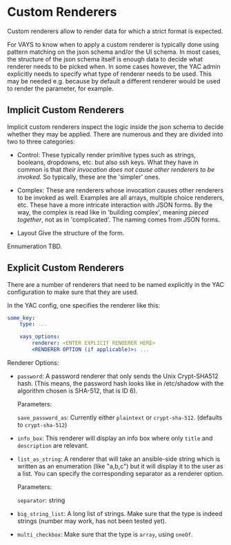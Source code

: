 
# Custom Renderers
Custom renderers allow to render data for which a strict format is expected.


For VAYS to know when to apply a custom renderer is typically done using pattern matching on the json schema and/or the UI schema.
In most cases, the structure of the json schema itself is enough data to decide what renderer needs to be picked when. In some cases however, the YAC admin explicitly needs to specify what type of renderer needs to be used. This may be needed e.g. because by default a different renderer would be used to render the parameter, for example.


## Implicit Custom Renderers

Implicit custom renderers inspect the logic inside the json schema to decide whether they may be applied.
There are numerous and they are divided into two to three categories:

- Control: These typically render primitive types such as strings, booleans, dropdowns, etc. but also ssh keys. What they have in common is that *their invocation does not cause other renderers to be invoked*. So typically, these are the 'simpler' ones.

- Complex: These are renderers whose invocation causes other renderers to be invoked as well. Examples are all arrays, multiple choice renderers, etc. These have a more intricate interaction with JSON forms. By the way, the complex is read like in 'building complex', meaning *pieced together*, not as in 'complicated'. The naming comes from JSON forms.

- Layout Give the structure of the form.

Ennumeration TBD.


## Explicit Custom Renderers


There are a number of renderers that need to be named explicitly in the YAC configuration to make sure that they are used.


In the YAC config, one specifies the renderer like this:

```yaml
some_key:
    type: ...

    vays_options:
        renderer: <ENTER EXPLICIT RENDERER HERE>
        <RENDERER OPTION (if applicable)>: ...
```


Renderer Options:
- `password`:           A password renderer that only sends the Unix Crypt-SHA512 hash. (This means, the password hash looks
                        like in /etc/shadow
                        with the algorithm chosen is SHA-512, that is ID 6).

    Parameters:
                        
    `save_password_as`: Currently either `plaintext` or `crypt-sha-512`. (defaults to `crypt-sha-512`)

- `info_box`:           This renderer will display an info box where only `title` and `description` are relevant.

- `list_as_string`:     A renderer that will take an ansible-side string which is written as an enumeration (like "a,b,c") 
                        but it will display it to the user as a list. You can specify the corresponding separator as a renderer option.

    Parameters:

    `separator`:        string

- `big_string_list`:    A long list of strings. Make sure that the type is indeed strings (number may work, 
                        has not been tested yet).

- `multi_checkbox`:     Make sure that the type is `array`, using `oneOf`.
